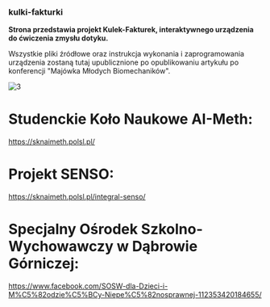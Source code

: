 ### kulki-fakturki

**Strona przedstawia projekt Kulek-Fakturek, interaktywnego urządzenia do ćwiczenia zmysłu dotyku.**

Wszystkie pliki źródłowe oraz instrukcja wykonania i zaprogramowania urządzenia zostaną tutaj upublicznione po opublikowaniu artykułu po konferencji "Majówka Młodych Biomechaników".

![3](https://user-images.githubusercontent.com/36844742/169639775-3d6f899b-f099-4853-a71c-cc1fa5a187b5.png)

# Studenckie Koło Naukowe AI-Meth:
https://sknaimeth.polsl.pl/

# Projekt SENSO:
https://sknaimeth.polsl.pl/integral-senso/

# Specjalny Ośrodek Szkolno-Wychowawczy w Dąbrowie Górniczej:
https://www.facebook.com/SOSW-dla-Dzieci-i-M%C5%82odzie%C5%BCy-Niepe%C5%82nosprawnej-112353420184655/
